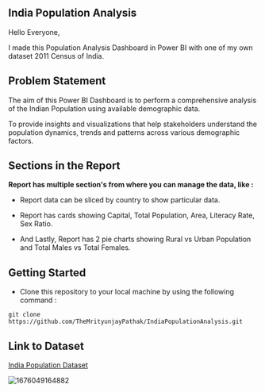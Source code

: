 ## India Population Analysis

Hello Everyone,

I made this Population Analysis Dashboard in Power BI with one of my own dataset 2011 Census of India.

## Problem Statement

The aim of this Power BI Dashboard is to perform a comprehensive analysis of the Indian Population using available demographic data. 

To provide insights and visualizations that help stakeholders understand the population dynamics, trends and patterns across various demographic factors.

## Sections in the Report

**Report has multiple section's from where you can manage the data, like :**

- Report data can be sliced by country to show particular data.

- Report has cards showing Capital, Total Population, Area, Literacy Rate, Sex Ratio.

- And Lastly, Report has 2 pie charts showing Rural vs Urban Population and Total Males vs Total Females.

## Getting Started

- Clone this repository to your local machine by using the following command :
```
git clone https://github.com/TheMrityunjayPathak/IndiaPopulationAnalysis.git
```

## Link to Dataset
[India Population Dataset](https://www.kaggle.com/datasets/themrityunjaypathak/2011-census-of-india)

![1676049164882](https://github.com/TheMrityunjayPathak/IndiaPopulationAnalysis/assets/123563634/82451fc0-0216-4a76-807f-6b03d6a70a1b)
